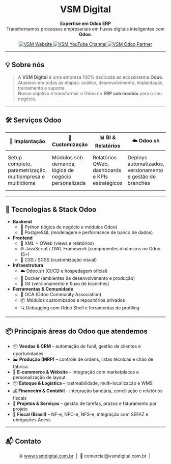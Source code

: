 <!-- VSM - README moderno e técnico -->

<h1 align="center">
    VSM Digital
</h1>

<p align="center">
  <strong>Expertise em Odoo ERP</strong><br>
  Transformamos processos empresariais em fluxos digitais inteligentes com <strong>Odoo</strong>.
</p>

<p align="center">
  <a href="https://www.vsmdigital.com.br">
    <img src="https://img.shields.io/badge/VSM-Website-34B8DB?style=for-the-badge&logo=google-chrome&logoColor=white" alt="VSM Website">
  </a>
  <a href="https://www.youtube.com/@vs-consultoria/">
    <img src="https://img.shields.io/badge/YouTube-Channel-FF0000?style=for-the-badge&logo=youtube&logoColor=white" alt="VSM YouTube Channel">
  </a>
  <a href="https://www.odoo.com/pt_BR/partners/vinicius-carvalho-da-silveira-consultoria-14886290">
    <img src="https://img.shields.io/badge/Odoo-Partner-714B67?style=for-the-badge&logo=odoo&logoColor=white" alt="VSM Odoo Partner">
  </a>
</p>

---

## 💡 Sobre nós

> A **VSM Digital** é uma empresa 100% dedicada ao ecossistema **Odoo**.  
> Atuamos em todas as etapas: análise, desenvolvimento, implantação, treinamento e suporte.  
> Nosso objetivo é transformar o Odoo no **ERP sob medida** para o seu negócio.

---

## 🛠️ Serviços Odoo

| 💼 Implantação | 🧩 Customização | 📊 BI & Relatórios | ☁️ Odoo.sh | 🔌 Integrações |
|---------------|----------------|--------------------|------------|----------------|
| Setup completo, parametrização, multiempresa e multiidioma | Módulos sob demanda, lógica de negócio personalizada | Relatórios QWeb, dashboards e KPIs estratégicos | Deploys automatizados, versionamento e gestão de branches | Integrações com APIs, marketplaces, ERPs e gateways de pagamento |

---

## 🧬 Tecnologias & Stack Odoo

- **Backend**
  - 🐍 Python (lógica de negócio e módulos Odoo)
  - 🐘 PostgreSQL (modelagem e performance de banco de dados)
- **Frontend**
  - 🧾 XML + QWeb (views e relatórios)
  - 🌐 JavaScript / OWL Framework (componentes dinâmicos no Odoo 15+)
  - 🎨 CSS / SCSS (customização visual)
- **Infraestrutura**
  - ☁️ Odoo.sh (CI/CD e hospedagem oficial)
  - 🐳 Docker (ambientes de desenvolvimento e produção)
  - 🔄 Git (versionamento e fluxo de branches)
- **Ferramentas & Comunidade**
  - 🤝 OCA (Odoo Community Association)
  - 📦 Módulos customizados e repositórios privados
  - 🔍 Debugging com Odoo Shell e ferramentas de profiling

---

## 📦 Principais áreas do Odoo que atendemos

- 📦 **Vendas & CRM** – automação de funil, gestão de clientes e oportunidades
- 🏭 **Produção (MRP)** – controle de ordens, listas técnicas e chão de fábrica
- 🛒 **E-commerce & Website** – integração com marketplaces e personalização de layout
- 📦 **Estoque & Logística** – rastreabilidade, multi-localização e WMS
- 💰 **Financeiro & Contábil** – integração bancária, conciliação e relatórios fiscais
- 📑 **Projetos & Serviços** – gestão de tarefas, prazos e faturamento por projeto
- 🧾 **Fiscal (Brasil)** – NF-e, NFC-e, NFS-e, integração com SEFAZ e obrigações Acess

---

## 📬 Contato

<p align="center">
  🌐 <a href="https://www.vsmdigital.com.br">www.vsmdigital.com.br</a> &nbsp;|&nbsp;
  📧 comercial@vsmdigital.com.br &nbsp;|&nbsp;
</p>
